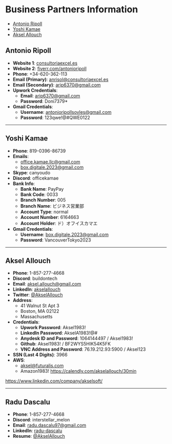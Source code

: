 # Business Partners Information
- [Antonio Ripoll](#antonio-ripoll)
- [Yoshi Kamae](#yoshi-kamae)
- [Aksel Allouch](#aksel-allouch)

## Antonio Ripoll

- **Website 1**: [consultoriaexcel.es](https://consultoriaexcel.es)
- **Website 2**: [fiverr.com/antonioripoll](https://www.fiverr.com/antonioripoll)
- **Phone**: +34-620-362-113
- **Email (Primary)**: anrisol@consultoriaexcel.es
- **Email (Secondary)**: arip6370@gmail.com
- **Upwork Credentials**:
  - **Email**: arip6370@gmail.com
  - **Password**: Doni7379*
- **Gmail Credentials**:
  - **Username**: antonioripollsovles@gmail.com
  - **Password**: 123qwe!@#QWE0122

---

## Yoshi Kamae

- **Phone**: 819-0396-86739
- **Emails**:
  - office.kamae.llc@gmail.com
  - box.digitale.2023@gmail.com
- **Skype**: canyoudo
- **Discord**: officekamae
- **Bank Info**:
  - **Bank Name**: PayPay
  - **Bank Code**: 0033
  - **Branch Number**: 005
  - **Branch Name**: ビジネス営業部
  - **Account Type**: normal
  - **Account Number**: 6164663
  - **Account Holder**: ド）オフイスカマエ
- **Gmail Credentials**:
  - **Username**: box.digitale.2023@gmail.com
  - **Password**: VancouverTokyo2023

---
## Aksel Allouch

- **Phone**: 1-857-277-4668
- **Discord**: buildontech
- **Email**: aksel.allouch@gmail.com
- **LinkedIn**: [akselallouch](https://www.linkedin.com/in/akselallouch)
- **Twitter**: [@AkselAllouch](https://twitter.com/AkselAllouch)
- **Address**:
  - 41 Walnut St Apt 3
  - Boston, MA 02122
  - Massachusetts
- **Credentials**:
  - **Upwork Password**: Aksel1983!
  - **LinkedIn Password**: AkselA1983!@#
  - **Anydesk ID and Password**: 1064144497 / Aksel1983!
  - **Github**: Aksel1983! / BF2WYS5HIK54K5FK
  - **VNC Address and Password**: 76.19.212.93:5900 / Aksel123
- **SSN (Last 4 Digits)**: 3966
- **AWS**:
  - aksel@futuralis.com
  - Amazon1983!
https://calendly.com/akselallouch/30min

https://www.linkedin.com/company/akselsoft/

---
## Radu Dascalu

- **Phone**: 1-857-277-4668
- **Discord**: interstellar_melon
- **Email**: radu.dascalu97@gmail.com
- **LinkedIn**: [radu-dascalu](https://www.linkedin.com/in/radu-dascalu/)
- **Resume**: [@AkselAllouch](https://agate-shingle-f97.notion.site/Radu-Dascalu-74c2120d6aad4ad2a6b48ee4ece69de9)
